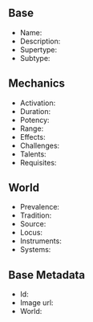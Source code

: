 ## Base
- <span class="text-field" data-tooltip="Text">Name</span>: 
- <span class="text-field" data-tooltip="Text">Description</span>: 
- <span class="text-field" data-tooltip="Text">Supertype</span>: 
- <span class="text-field" data-tooltip="Text">Subtype</span>: 

## Mechanics
- <span class="text-field" data-tooltip="Text">Activation</span>: 
- <span class="number-field" data-tooltip="Number">Duration</span>: 
- <span class="number-field" data-tooltip="Number, max: 100">Potency</span>: 
- <span class="number-field" data-tooltip="Number">Range</span>: 
- <span class="multi-link-field" data-tooltip="Multi Phenomenon">Effects</span>: 
- <span class="text-field" data-tooltip="Text">Challenges</span>: 
- <span class="multi-link-field" data-tooltip="Multi Trait">Talents</span>: 
- <span class="multi-link-field" data-tooltip="Multi Construct">Requisites</span>: 

## World
- <span class="text-field" data-tooltip="Text">Prevalence</span>: 
- <span class="link-field" data-tooltip="Single Construct">Tradition</span>: 
- <span class="link-field" data-tooltip="Single Phenomenon">Source</span>: 
- <span class="link-field" data-tooltip="Single Location">Locus</span>: 
- <span class="multi-link-field" data-tooltip="Multi Object">Instruments</span>: 
- <span class="multi-link-field" data-tooltip="Multi Construct">Systems</span>: 

## Base Metadata
- <span class="text-field" data-tooltip="Text">Id</span>: 
- <span class="text-field" data-tooltip="Text">Image url</span>: 
- <span class="text-field" data-tooltip="Text">World</span>: 


